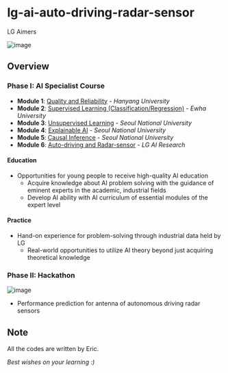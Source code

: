 # lg-ai-auto-driving-radar-sensor
LG Aimers

![image](https://user-images.githubusercontent.com/39285147/176646283-f1ef50cf-72b1-43be-89cc-1231cd0423ac.png)

## Overview

### **Phase I: AI Specialist Course**
  - **Module 1**: [Quality and Reliability](https://github.com/hchoi256/lg-ai-auto-driving-radar-sensor/tree/main/quality-credibility) - *Hanyang University*
  - **Module 2**: [Supervised Learning (Classification/Regression)](https://github.com/hchoi256/lg-ai-auto-driving-radar-sensor/tree/main/supervised-learning) - *Ewha University*
  - **Module 3**: [Unsupervised Learning](https://github.com/hchoi256/lg-ai-auto-driving-radar-sensor/tree/main/unsupervised-learning) - *Seoul National University*
  - **Module 4**: [Explainable AI](https://github.com/hchoi256/lg-ai-auto-driving-radar-sensor/tree/main/explainable-ai-XAI) - *Seoul National University*
  - **Module 5**: [Causal Inference](https://github.com/hchoi256/lg-ai-auto-driving-radar-sensor/tree/main/causal-inference) - *Seoul National University*
  - **Module 6**: [Auto-driving and Radar-sensor](https://github.com/hchoi256/lg-ai-auto-driving-radar-sensor/tree/main/self-driving-and-radar-sensor) - *LG AI Research*

#### Education


- Opportunities for young people to receive high-quality AI education
  - Acquire knowledge about AI problem solving with the guidance of eminent experts in the academic, industrial fields
  - Develop AI ability with AI curriculum of essential modules of the expert level
  
#### Practice

- Hand-on experience for problem-solving through industrial data held by LG
  - Real-world opportunities to utilize AI theory beyond just acquiring theoretical knowledge

### **Phase II: Hackathon**

![image](https://user-images.githubusercontent.com/39285147/176649666-dc63ccb4-2a55-4750-a2be-30c4e2e263ed.png)

- Performance prediction for antenna of autonomous driving radar sensors

## Note

All the codes are written by Eric.

*Best wishes on your learning :)*

